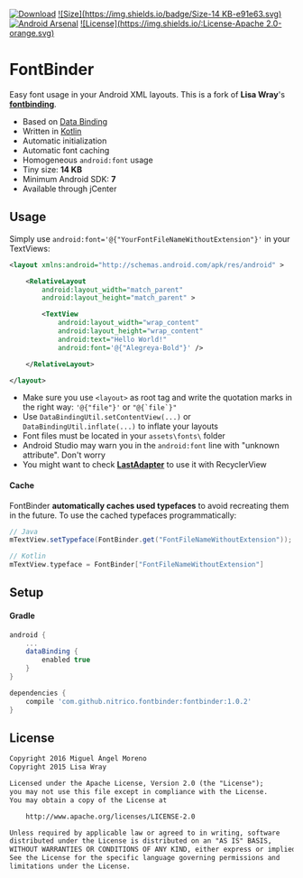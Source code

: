 [![Download](https://api.bintray.com/packages/moreno/maven/fontbinder/images/download.svg)](https://bintray.com/moreno/maven/fontbinder/_latestVersion)
[![Size](https://img.shields.io/badge/Size-14 KB-e91e63.svg)](http://www.methodscount.com/?lib=com.github.nitrico.fontbinder%3Afontbinder%3A%2B)
[![Android Arsenal](https://img.shields.io/badge/Android%20Arsenal-FontBinder-brightgreen.svg?style=flat)](http://android-arsenal.com/details/1/3829)
[![License](https://img.shields.io/:License-Apache 2.0-orange.svg)](http://www.apache.org/licenses/LICENSE-2.0.html)

# FontBinder

Easy font usage in your Android XML layouts. This is a fork of **Lisa Wray**'s [**fontbinding**](https://github.com/lisawray/fontbinding).

* Based on [Data Binding](https://developer.android.com/topic/libraries/data-binding/index.html)
* Written in [Kotlin](http://kotlinlang.org)
* Automatic initialization
* Automatic font caching
* Homogeneous `android:font` usage
* Tiny size: **14 KB**
* Minimum Android SDK: **7**
* Available through jCenter

## Usage

Simply use `android:font='@{"YourFontFileNameWithoutExtension"}'` in your TextViews:

```xml
<layout xmlns:android="http://schemas.android.com/apk/res/android" >

    <RelativeLayout
        android:layout_width="match_parent"
        android:layout_height="match_parent" >

        <TextView
            android:layout_width="wrap_content"
            android:layout_height="wrap_content"
            android:text="Hello World!"
            android:font='@{"Alegreya-Bold"}' />

    </RelativeLayout>

</layout>
```

* Make sure you use `<layout>` as root tag and write the quotation marks in the right way: `'@{"file"}'` or ```"@{`file`}"```
* Use `DataBindingUtil.setContentView(...)` or `DataBindingUtil.inflate(...)` to inflate your layouts
* Font files must be located in your `assets\fonts\` folder
* Android Studio may warn you in the `android:font` line with "unknown attribute". Don't worry
* You might want to check [**LastAdapter**](https://github.com/nitrico/LastAdapter) to use it with RecyclerView


#### Cache

FontBinder **automatically caches used typefaces** to avoid recreating them in the future. To use the cached typefaces programmatically:

```java
// Java
mTextView.setTypeface(FontBinder.get("FontFileNameWithoutExtension"));
```
```kotlin
// Kotlin
mTextView.typeface = FontBinder["FontFileNameWithoutExtension"]
```

## Setup

#### Gradle

```gradle
android {
    ...
    dataBinding { 
        enabled true 
    }
}

dependencies {
    compile 'com.github.nitrico.fontbinder:fontbinder:1.0.2'
}
```

## License
```txt
Copyright 2016 Miguel Ángel Moreno
Copyright 2015 Lisa Wray

Licensed under the Apache License, Version 2.0 (the "License");
you may not use this file except in compliance with the License.
You may obtain a copy of the License at

    http://www.apache.org/licenses/LICENSE-2.0

Unless required by applicable law or agreed to in writing, software
distributed under the License is distributed on an "AS IS" BASIS,
WITHOUT WARRANTIES OR CONDITIONS OF ANY KIND, either express or implied.
See the License for the specific language governing permissions and
limitations under the License.
```

